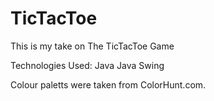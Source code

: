 # TicTacToe
This is my take on The TicTacToe Game 

Technologies Used: 
Java
Java Swing

Colour paletts were taken from ColorHunt.com.


